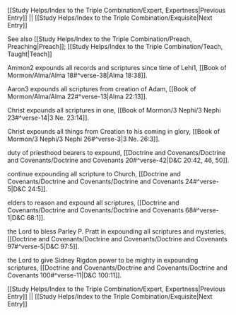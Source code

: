 [[Study Helps/Index to the Triple Combination/Expert, Expertness|Previous Entry]]  ||  [[Study Helps/Index to the Triple Combination/Exquisite|Next Entry]]

 See also [[Study Helps/Index to the Triple Combination/Preach, Preaching|Preach]]; [[Study Helps/Index to the Triple Combination/Teach, Taught|Teach]]

 Ammon2 expounds all records and scriptures since time of Lehi1, [[Book of Mormon/Alma/Alma 18#^verse-38|Alma 18:38]].

 Aaron3 expounds all scriptures from creation of Adam, [[Book of Mormon/Alma/Alma 22#^verse-13|Alma 22:13]].

 Christ expounds all scriptures in one, [[Book of Mormon/3 Nephi/3 Nephi 23#^verse-14|3 Ne. 23:14]].

 Christ expounds all things from Creation to his coming in glory, [[Book of Mormon/3 Nephi/3 Nephi 26#^verse-3|3 Ne. 26:3]].

 duty of priesthood bearers to expound, [[Doctrine and Covenants/Doctrine and Covenants/Doctrine and Covenants 20#^verse-42|D&C 20:42, 46, 50]].

 continue expounding all scripture to Church, [[Doctrine and Covenants/Doctrine and Covenants/Doctrine and Covenants 24#^verse-5|D&C 24:5]].

 elders to reason and expound all scriptures, [[Doctrine and Covenants/Doctrine and Covenants/Doctrine and Covenants 68#^verse-1|D&C 68:1]].

 the Lord to bless Parley P. Pratt in expounding all scriptures and mysteries, [[Doctrine and Covenants/Doctrine and Covenants/Doctrine and Covenants 97#^verse-5|D&C 97:5]].

 the Lord to give Sidney Rigdon power to be mighty in expounding scriptures, [[Doctrine and Covenants/Doctrine and Covenants/Doctrine and Covenants 100#^verse-11|D&C 100:11]].

[[Study Helps/Index to the Triple Combination/Expert, Expertness|Previous Entry]]  ||  [[Study Helps/Index to the Triple Combination/Exquisite|Next Entry]]